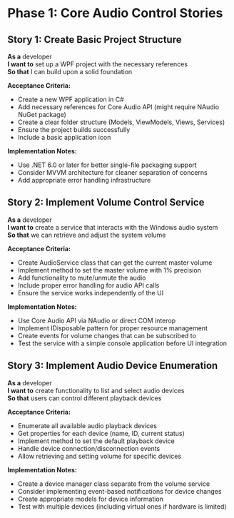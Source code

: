 # Phase 1: Core Audio Control Stories

## Story 1: Create Basic Project Structure
**As a** developer  
**I want to** set up a WPF project with the necessary references  
**So that** I can build upon a solid foundation  

**Acceptance Criteria:**
- Create a new WPF application in C#
- Add necessary references for Core Audio API (might require NAudio NuGet package)
- Create a clear folder structure (Models, ViewModels, Views, Services)
- Ensure the project builds successfully
- Include a basic application icon

**Implementation Notes:**
- Use .NET 6.0 or later for better single-file packaging support
- Consider MVVM architecture for cleaner separation of concerns
- Add appropriate error handling infrastructure

## Story 2: Implement Volume Control Service
**As a** developer  
**I want to** create a service that interacts with the Windows audio system  
**So that** we can retrieve and adjust the system volume  

**Acceptance Criteria:**
- Create AudioService class that can get the current master volume
- Implement method to set the master volume with 1% precision
- Add functionality to mute/unmute the audio
- Include proper error handling for audio API calls
- Ensure the service works independently of the UI

**Implementation Notes:**
- Use Core Audio API via NAudio or direct COM interop
- Implement IDisposable pattern for proper resource management
- Create events for volume changes that can be subscribed to
- Test the service with a simple console application before UI integration

## Story 3: Implement Audio Device Enumeration
**As a** developer  
**I want to** create functionality to list and select audio devices  
**So that** users can control different playback devices  

**Acceptance Criteria:**
- Enumerate all available audio playback devices
- Get properties for each device (name, ID, current status)
- Implement method to set the default playback device
- Handle device connection/disconnection events
- Allow retrieving and setting volume for specific devices

**Implementation Notes:**
- Create a device manager class separate from the volume service
- Consider implementing event-based notifications for device changes
- Create appropriate models for device information
- Test with multiple devices (including virtual ones if hardware is limited)